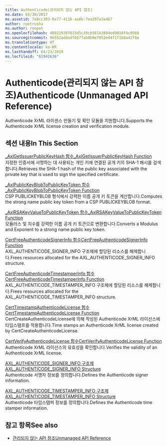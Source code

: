 ```yaml
---
title: Authenticode(관리되지 않는 API 참조)
ms.date: 03/30/2017
ms.assetid: 7e8cc303-6e77-4116-aa8b-7ea297a3a467
author: rpetrusha
ms.author: ronpet
ms.openlocfilehash: 408219307015d5c39cb581b3884ed9810f4c0566
ms.sourcegitcommit: 9b552addadfb57fab0b9e7852ed4f1f1b8a42f8e
ms.translationtype: HT
ms.contentlocale: ko-KR
ms.lasthandoff: 04/23/2019
ms.locfileid: "61941636"
---
```

# <a name="authenticode-unmanaged-api-reference"></a><span data-ttu-id="44f17-102">Authenticode(관리되지 않는 API 참조)</span><span class="sxs-lookup"><span data-stu-id="44f17-102">Authenticode (Unmanaged API Reference)</span></span>
<span data-ttu-id="44f17-103">Authenticode XrML 라이센스 만들기 및 확인 모듈을 지원합니다.</span><span class="sxs-lookup"><span data-stu-id="44f17-103">Supports the Authenticode XrML license creation and verification module.</span></span>  
  
## <a name="in-this-section"></a><span data-ttu-id="44f17-104">섹션 내용</span><span class="sxs-lookup"><span data-stu-id="44f17-104">In This Section</span></span>  
 [<span data-ttu-id="44f17-105">_AxlGetIssuerPublicKeyHash 함수</span><span class="sxs-lookup"><span data-stu-id="44f17-105">_AxlGetIssuerPublicKeyHash Function</span></span>](../../../../docs/framework/unmanaged-api/authenticode/axlgetissuerpublickeyhash-function.md)  
 <span data-ttu-id="44f17-106">지정한 인증서에 서명하는 데 사용되는 개인 키에 연결된 공개 키의 SHA-1 해시를 검색합니다.</span><span class="sxs-lookup"><span data-stu-id="44f17-106">Retrieves the SHA-1 hash of the public key associated with the private key that is used to sign the specified certificate.</span></span>  
  
 [<span data-ttu-id="44f17-107">_AxlPublicKeyBlobToPublicKeyToken 함수</span><span class="sxs-lookup"><span data-stu-id="44f17-107">_AxlPublicKeyBlobToPublicKeyToken Function</span></span>](../../../../docs/framework/unmanaged-api/authenticode/axlpublickeyblobtopublickeytoken-function.md)  
 <span data-ttu-id="44f17-108">CSP PUBLICKEYBLOB 형식에서 강력한 이름 공개 키 토큰을 계산합니다.</span><span class="sxs-lookup"><span data-stu-id="44f17-108">Computes the strong name public key token from a CSP PUBLICKEYBLOB format.</span></span>  
  
 [<span data-ttu-id="44f17-109">_AxlRSAKeyValueToPublicKeyToken 함수</span><span class="sxs-lookup"><span data-stu-id="44f17-109">_AxlRSAKeyValueToPublicKeyToken Function</span></span>](../../../../docs/framework/unmanaged-api/authenticode/axlrsakeyvaluetopublickeytoken-function.md)  
 <span data-ttu-id="44f17-110">모듈러스 및 지수를 강력한 이름 공개 키 토큰으로 변환합니다.</span><span class="sxs-lookup"><span data-stu-id="44f17-110">Converts a Modulus and Exponent to a strong name public key token.</span></span>  
  
 [<span data-ttu-id="44f17-111">CertFreeAuthenticodeSignerInfo 함수</span><span class="sxs-lookup"><span data-stu-id="44f17-111">CertFreeAuthenticodeSignerInfo Function</span></span>](../../../../docs/framework/unmanaged-api/authenticode/certfreeauthenticodesignerinfo-function.md)  
 <span data-ttu-id="44f17-112">AXL_AUTHENTICODE_SIGNER_INFO 구조체에 할당된 리소스를 해제합니다.</span><span class="sxs-lookup"><span data-stu-id="44f17-112">Frees resources allocated for the AXL_AUTHENTICODE_SIGNER_INFO structure.</span></span>  
  
 [<span data-ttu-id="44f17-113">CertFreeAuthenticodeTimestamperInfo 함수</span><span class="sxs-lookup"><span data-stu-id="44f17-113">CertFreeAuthenticodeTimestamperInfo Function</span></span>](../../../../docs/framework/unmanaged-api/authenticode/certfreeauthenticodetimestamperinfo-function.md)  
 <span data-ttu-id="44f17-114">AXL_AUTHENTICODE_TIMESTAMPER_INFO 구조체에 할당된 리소스를 해제합니다.</span><span class="sxs-lookup"><span data-stu-id="44f17-114">Frees resources allocated for the AXL_AUTHENTICODE_TIMESTAMPER_INFO structure.</span></span>  
  
 [<span data-ttu-id="44f17-115">CertTimestampAuthenticodeLicense 함수</span><span class="sxs-lookup"><span data-stu-id="44f17-115">CertTimestampAuthenticodeLicense Function</span></span>](../../../../docs/framework/unmanaged-api/authenticode/certtimestampauthenticodelicense-function.md)  
 <span data-ttu-id="44f17-116">CertCreateAuthenticodeLicense에 의해 작성된 Authenticode XrML 라이선스에 타임스탬프를 적용합니다.</span><span class="sxs-lookup"><span data-stu-id="44f17-116">Time stamps an Authenticode XrML license created by CertCreateAuthenticodeLicense.</span></span>  
  
 [<span data-ttu-id="44f17-117">CertVerifyAuthenticodeLicense 함수</span><span class="sxs-lookup"><span data-stu-id="44f17-117">CertVerifyAuthenticodeLicense Function</span></span>](../../../../docs/framework/unmanaged-api/authenticode/certverifyauthenticodelicense-function.md)  
 <span data-ttu-id="44f17-118">Authenticode XrML 라이선스의 유효성을 확인합니다.</span><span class="sxs-lookup"><span data-stu-id="44f17-118">Verifies the validity of an Authenticode XrML license.</span></span>  
  
 [<span data-ttu-id="44f17-119">AXL_AUTHENTICODE_SIGNER_INFO 구조체</span><span class="sxs-lookup"><span data-stu-id="44f17-119">AXL_AUTHENTICODE_SIGNER_INFO Structure</span></span>](../../../../docs/framework/unmanaged-api/authenticode/axl-authenticode-signer-info-structure.md)  
 <span data-ttu-id="44f17-120">Authenticode 서명자 정보를 정의합니다.</span><span class="sxs-lookup"><span data-stu-id="44f17-120">Defines the Authenticode signer information.</span></span>  
  
 [<span data-ttu-id="44f17-121">AXL_AUTHENTICODE_TIMESTAMPER_INFO 구조체</span><span class="sxs-lookup"><span data-stu-id="44f17-121">AXL_AUTHENTICODE_TIMESTAMPER_INFO Structure</span></span>](../../../../docs/framework/unmanaged-api/authenticode/axl-authenticode-timestamper-info-structure.md)  
 <span data-ttu-id="44f17-122">Authenticode 타임스탬퍼 정보를 정의합니다.</span><span class="sxs-lookup"><span data-stu-id="44f17-122">Defines the Authenticode time stamper information.</span></span>  
  
## <a name="see-also"></a><span data-ttu-id="44f17-123">참고 항목</span><span class="sxs-lookup"><span data-stu-id="44f17-123">See also</span></span>

- [<span data-ttu-id="44f17-124">관리되지 않는 API 참조</span><span class="sxs-lookup"><span data-stu-id="44f17-124">Unmanaged API Reference</span></span>](../../../../docs/framework/unmanaged-api/index.md)
